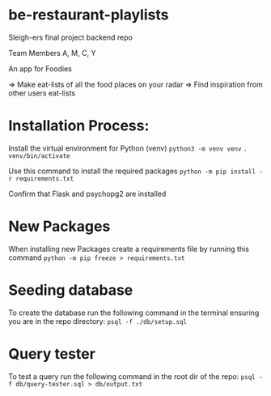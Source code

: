 # be-restaurant-playlists

Sleigh-ers final project backend repo

Team Members
A, M, C, Y

An app for Foodies

=> Make eat-lists of all the food places on your radar
=> Find inspiration from other users eat-lists

# Installation Process:

Install the virtual environment for Python (venv)
`python3 -m venv venv`
`. venv/bin/activate`

Use this command to install the required packages
`python -m pip install -r requirements.txt`

Confirm that Flask and psychopg2 are installed

# New Packages

When installing new Packages create a requirements file by running this command
`python -m pip freeze > requirements.txt`

# Seeding database

To create the database run the following command in the terminal ensuring you are in the repo directory:
`psql -f ./db/setup.sql`

# Query tester
To test a query run the following command in the root dir of the repo:
`psql -f db/query-tester.sql > db/output.txt`
